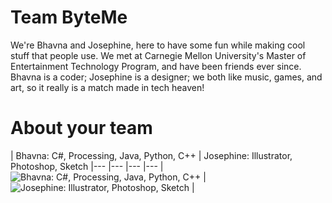 Team ByteMe
================

We're Bhavna and Josephine, here to have some fun while making cool stuff that people use. We met at Carnegie Mellon University's Master of
Entertainment Technology Program, and have been friends ever since. Bhavna is a coder; Josephine is a designer; we both like music,
games, and art, so it really is a match made in tech heaven!

About your team
===========================

| Bhavna: C#, Processing, Java, Python, C++ | Josephine: Illustrator, Photoshop, Sketch
|--- |--- |--- |---
| ![Bhavna: C#, Processing, Java, Python, C++](https://pbs.twimg.com/profile_images/478676620517986304/lgYjxIYD.jpeg) | ![Josephine: Illustrator, Photoshop, Sketch](https://media.licdn.com/mpr/mpr/shrink_200_200/p/8/005/073/099/17a1172.jpg) | 




